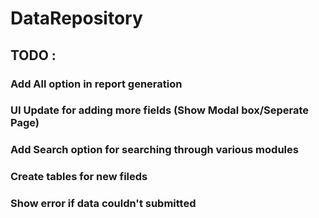# DataRepository

## TODO : 
 ### Add All option in report generation
 ### UI Update for adding more fields (Show Modal box/Seperate Page)
 ### Add Search option for searching through various modules
 ### Create tables for new fileds
 ### Show error if data couldn't submitted
